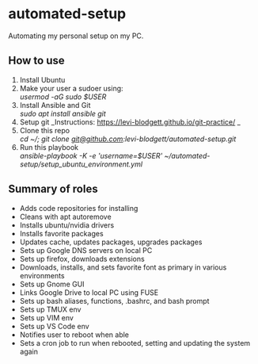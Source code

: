 # automated-setup

Automating my personal setup on my PC.

## How to use

1. Install Ubuntu <br />
2. Make your user a sudoer using: <br />
   _usermod -aG sudo $USER_
3. Install Ansible and Git <br />
   _sudo apt install ansible git_
4. Setup git
   _Instructions: https://levi-blodgett.github.io/git-practice/ _
6. Clone this repo <br />
   _cd ~/; git clone git@github.com:levi-blodgett/automated-setup.git_
5. Run this playbook <br />
   _ansible-playbook -K -e 'username=$USER' ~/automated-setup/setup_ubuntu_environment.yml_

## Summary of roles

- Adds code repositories for installing
- Cleans with apt autoremove
- Installs ubuntu/nvidia drivers
- Installs favorite packages
- Updates cache, updates packages, upgrades packages
- Sets up Google DNS servers on local PC
- Sets up firefox, downloads extensions
- Downloads, installs, and sets favorite font as primary in various environments
- Sets up Gnome GUI
- Links Google Drive to local PC using FUSE
- Sets up bash aliases, functions, .bashrc, and bash prompt
- Sets up TMUX env
- Sets up VIM env
- Sets up VS Code env
- Notifies user to reboot when able
- Sets a cron job to run when rebooted, setting and updating the system again
